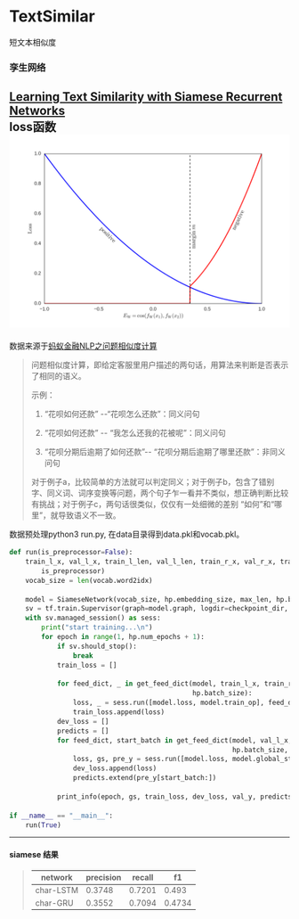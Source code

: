 # TextSimilar
短文本相似度
### 孪生网络
[Learning Text Similarity with Siamese Recurrent Networks](http://www.aclweb.org/anthology/W/W16/W16-1617.pdf)  
loss函数  
<img src="logdir/graph/siamese.png">  
---
数据来源于[蚂蚁金融NLP之问题相似度计算](https://dc.cloud.alipay.com/index#/topic/intro?id=8)  
>问题相似度计算，即给定客服里用户描述的两句话，用算法来判断是否表示了相同的语义。
>
>示例：
>
>1. “花呗如何还款” --“花呗怎么还款”：同义问句
>
>2. “花呗如何还款” -- “我怎么还我的花被呢”：同义问句
>
>3. “花呗分期后逾期了如何还款”-- “花呗分期后逾期了哪里还款”：非同义问句
>
>对于例子a，比较简单的方法就可以判定同义；对于例子b，包含了错别字、同义词、词序变换等问题，两个句子乍一看并不类似，想正确判断比较有挑战；对于例子c，两句话很类似，仅仅有一处细微的差别 “如何”和“哪里”，就导致语义不一致。

数据预处理python3 run.py, 在data目录得到data.pkl和vocab.pkl。  
```python
def run(is_preprocessor=False):
	train_l_x, val_l_x, train_l_len, val_l_len, train_r_x, val_r_x, train_r_len, val_r_len, train_y, val_y, max_len, vocab = load_train_data(
		is_preprocessor)
	vocab_size = len(vocab.word2idx)
	
	model = SiameseNetwork(vocab_size, hp.embedding_size, max_len, hp.batch_size, is_training=True, seg=hp.seg)
	sv = tf.train.Supervisor(graph=model.graph, logdir=checkpoint_dir, save_model_secs=200)
	with sv.managed_session() as sess:
		print("start training...\n")
		for epoch in range(1, hp.num_epochs + 1):
			if sv.should_stop():
				break
			train_loss = []
			
			for feed_dict, _ in get_feed_dict(model, train_l_x, train_r_x, train_l_len, train_r_len, train_y,
											  hp.batch_size):
				loss, _ = sess.run([model.loss, model.train_op], feed_dict=feed_dict)
				train_loss.append(loss)
			dev_loss = []
			predicts = []
			for feed_dict, start_batch in get_feed_dict(model, val_l_x, val_r_x, val_l_len, val_r_len, val_y,
														hp.batch_size, False):
				loss, gs, pre_y = sess.run([model.loss, model.global_step, model.pre_y], feed_dict=feed_dict)
				dev_loss.append(loss)
				predicts.extend(pre_y[start_batch:])
			
			print_info(epoch, gs, train_loss, dev_loss, val_y, predicts)
			
if __name__ == "__main__":
	run(True)
```
---
#### siamese 结果
>| network   | precision | recall |  f1    |  
>|-----------|-----------|--------|--------|  
>| char-LSTM |	0.3748   | 0.7201 | 0.493  |  
>| char-GRU  |	0.3552   | 0.7094 | 0.4734 |  